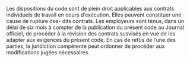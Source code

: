 Les dispositions du code sont de plein droit applicables aux contrats individuels de travail en cours d’exécution.
Elles peuvent constituer une cause de rupture des- dits contrats. Les employeurs sont tenus, dans un délai de six mois à compter de la publication du présent code au Journal officiel, de procéder à la révision des contrats susvisés en vue de les adapter aux exigences du présent code.
En cas de refus de l’une des parties, la juridiction compétente peut ordonner de procéder aux modifications jugées nécessaires.